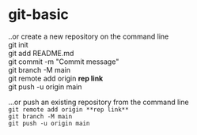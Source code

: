 # git-basic


..or create a new repository on the command line<br />
git init<br />
git add README.md<br />
git commit -m "Commit message"<br />
git branch -M main<br />
git remote add origin **rep link**<br />
git push -u origin main<br />


...or push an existing repository from the command line<br />
``git remote add origin **rep link**``<br />
``git branch -M main``<br />
``git push -u origin main``<br />